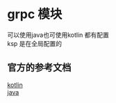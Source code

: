 # grpc 模块

可以使用java也可使用kotlin 都有配置  
ksp 是在全局配置的

## 官方的参考文档

[kotlin](https://grpc.org.cn/docs/languages/kotlin/)  
[java](https://grpc.org.cn/docs/languages/java/)

